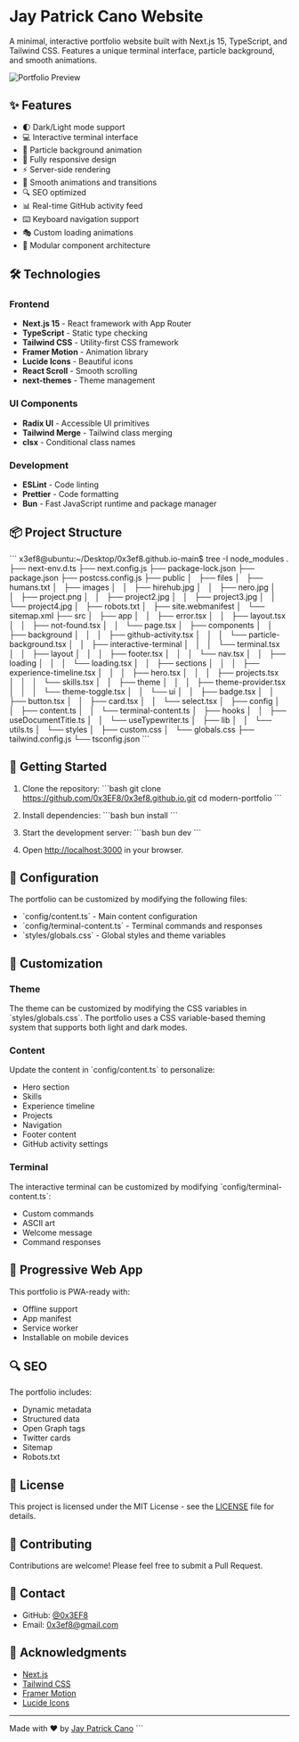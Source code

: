# Jay Patrick Cano Website

A minimal, interactive portfolio website built with Next.js 15, TypeScript, and Tailwind CSS. Features a unique terminal interface, particle background, and smooth animations.

![Portfolio Preview](./public/images/portfolio.jpg)

## ✨ Features

- 🌓 Dark/Light mode support
- 💻 Interactive terminal interface
- 🎯 Particle background animation
- 📱 Fully responsive design
- ⚡ Server-side rendering
- 🎨 Smooth animations and transitions
- 🔍 SEO optimized
- 📊 Real-time GitHub activity feed
- ⌨️ Keyboard navigation support
- 🎭 Custom loading animations
- 🔧 Modular component architecture

## 🛠️ Technologies

### Frontend
- **Next.js 15** - React framework with App Router
- **TypeScript** - Static type checking
- **Tailwind CSS** - Utility-first CSS framework
- **Framer Motion** - Animation library
- **Lucide Icons** - Beautiful icons
- **React Scroll** - Smooth scrolling
- **next-themes** - Theme management

### UI Components
- **Radix UI** - Accessible UI primitives
- **Tailwind Merge** - Tailwind class merging
- **clsx** - Conditional class names

### Development
- **ESLint** - Code linting
- **Prettier** - Code formatting
- **Bun** - Fast JavaScript runtime and package manager

## 📦 Project Structure

\`\`\`
x3ef8@ubuntu:~/Desktop/0x3ef8.github.io-main$ tree -I node_modules
.
├── next-env.d.ts
├── next.config.js
├── package-lock.json
├── package.json
├── postcss.config.js
├── public
│   ├── files
│   ├── humans.txt
│   ├── images
│   │   ├── hirehub.jpg
│   │   ├── nero.jpg
│   │   ├── project.png
│   │   ├── project2.jpg
│   │   ├── project3.jpg
│   │   └── project4.jpg
│   ├── robots.txt
│   ├── site.webmanifest
│   └── sitemap.xml
├── src
│   ├── app
│   │   ├── error.tsx
│   │   ├── layout.tsx
│   │   ├── not-found.tsx
│   │   └── page.tsx
│   ├── components
│   │   ├── background
│   │   │   ├── github-activity.tsx
│   │   │   └── particle-background.tsx
│   │   ├── interactive-terminal
│   │   │   └── terminal.tsx
│   │   ├── layout
│   │   │   ├── footer.tsx
│   │   │   └── nav.tsx
│   │   ├── loading
│   │   │   └── loading.tsx
│   │   ├── sections
│   │   │   ├── experience-timeline.tsx
│   │   │   ├── hero.tsx
│   │   │   ├── projects.tsx
│   │   │   └── skills.tsx
│   │   ├── theme
│   │   │   ├── theme-provider.tsx
│   │   │   └── theme-toggle.tsx
│   │   └── ui
│   │       ├── badge.tsx
│   │       ├── button.tsx
│   │       ├── card.tsx
│   │       └── select.tsx
│   ├── config
│   │   ├── content.ts
│   │   └── terminal-content.ts
│   ├── hooks
│   │   ├── useDocumentTitle.ts
│   │   └── useTypewriter.ts
│   ├── lib
│   │   └── utils.ts
│   └── styles
│       ├── custom.css
│       └── globals.css
├── tailwind.config.js
└── tsconfig.json
\`\`\`

## 🚀 Getting Started

1. Clone the repository:
\`\`\`bash
git clone https://github.com/0x3EF8/0x3ef8.github.io.git
cd modern-portfolio
\`\`\`

2. Install dependencies:
\`\`\`bash
bun install
\`\`\`

3. Start the development server:
\`\`\`bash
bun dev
\`\`\`

4. Open [http://localhost:3000](http://localhost:3000) in your browser.

## 🔧 Configuration

The portfolio can be customized by modifying the following files:

- \`config/content.ts\` - Main content configuration
- \`config/terminal-content.ts\` - Terminal commands and responses
- \`styles/globals.css\` - Global styles and theme variables

## 🎨 Customization

### Theme

The theme can be customized by modifying the CSS variables in \`styles/globals.css\`. The portfolio uses a CSS variable-based theming system that supports both light and dark modes.

### Content

Update the content in \`config/content.ts\` to personalize:
- Hero section
- Skills
- Experience timeline
- Projects
- Navigation
- Footer content
- GitHub activity settings

### Terminal

The interactive terminal can be customized by modifying \`config/terminal-content.ts\`:
- Custom commands
- ASCII art
- Welcome message
- Command responses

## 📱 Progressive Web App

This portfolio is PWA-ready with:
- Offline support
- App manifest
- Service worker
- Installable on mobile devices

## 🔍 SEO

The portfolio includes:
- Dynamic metadata
- Structured data
- Open Graph tags
- Twitter cards
- Sitemap
- Robots.txt

## 📄 License

This project is licensed under the MIT License - see the [LICENSE](LICENSE) file for details.

## 🤝 Contributing

Contributions are welcome! Please feel free to submit a Pull Request.

## 📧 Contact

- GitHub: [@0x3EF8](https://github.com/0x3EF8)
- Email: 0x3ef8@gmail.com

## 💫 Acknowledgments

- [Next.js](https://nextjs.org/)
- [Tailwind CSS](https://tailwindcss.com/)
- [Framer Motion](https://www.framer.com/motion/)
- [Lucide Icons](https://lucide.dev/)

---

Made with ❤️ by [Jay Patrick Cano](https://github.com/0x3EF8)
\`\`\`

